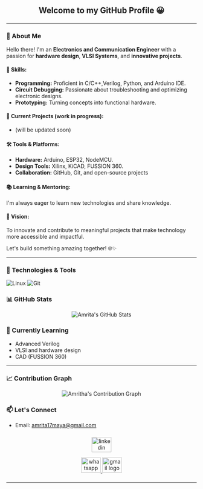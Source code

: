 ## <p align="center"> Welcome to my GitHub Profile 😀 </p>

---

### 👋 About Me  

Hello there! I'm an **Electronics and Communication Engineer** with a passion for **hardware design**, **VLSI Systems**, and **innovative projects**.
  

#### 🔧 Skills:   
- **Programming:** Proficient in C/C++,Verilog, Python, and Arduino IDE.  
- **Circuit Debugging:** Passionate about troubleshooting and optimizing electronic designs.  
- **Prototyping:** Turning concepts into functional hardware.  

#### 🌟 Current Projects (work in progress):   
- (will be updated soon)

#### 🛠️ Tools & Platforms:  
- **Hardware:** Arduino, ESP32, NodeMCU.  
- **Design Tools:** Xilinx, KiCAD, FUSSION 360.  
- **Collaboration:** GitHub, Git, and open-source projects 

#### 📚 Learning & Mentoring:  
I'm always eager to learn new technologies and share knowledge. 

#### 🎯 Vision:  
To innovate and contribute to meaningful projects that make technology more accessible and impactful.  

Let's build something amazing together! 🌐✨  

---

### 🔧 Technologies & Tools
![Linux](https://img.shields.io/badge/Linux-FCC624?style=for-the-badge&logo=linux&logoColor=black)
![Git](https://img.shields.io/badge/Git-F05032?style=for-the-badge&logo=git&logoColor=white)



### 📊 GitHub Stats

<p align="center">
  <img src="https://github-readme-stats.vercel.app/api?username=Amritamaya&show_icons=true&theme=radical" alt="Amrita's GitHub Stats" />
 
</p>

### 🌱 Currently Learning

- Advanced Verilog 
- VLSI and hardware design
- CAD (FUSSION 360) 

---

### 📈 Contribution Graph

<p align="center">
  <img src="https://github-readme-activity-graph.vercel.app/graph?username=Amritamaya&theme=react-dark" alt="Amritha's Contribution Graph" />
</p>

### 📫 Let's Connect
- Email: <amrita17maya@gmail.com>

###

<div align="center">
  <a href="https://www.linkedin.com/in/amrita-m-b71318226/"><img src="https://raw.githubusercontent.com/maurodesouza/profile-readme-generator/master/src/assets/icons/social/linkedin/default.svg" width="52" height="40" alt="linkedin logo"  /> </a>
  
  <a href="https://wa.me/+919747981005"><img src="https://raw.githubusercontent.com/maurodesouza/profile-readme-generator/master/src/assets/icons/social/whatsapp/default.svg" width="52" height="40" alt="whatsapp logo"  /> </a>
  <a href="mailto:amrita17maya@gmail.com"><img src="https://raw.githubusercontent.com/maurodesouza/profile-readme-generator/master/src/assets/icons/social/gmail/default.svg" width="52" height="40" alt="gmail logo"  /> </a>

</div>

###


---


